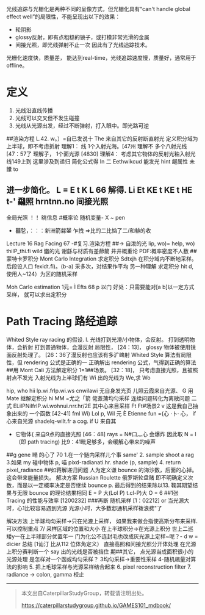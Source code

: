光线追踪与光栅化是两种不同的呈像方式，但光栅化具有“can't handle global effect well”的局限性，不能呈现出以下的效果：
- 轮阴影
- glossy反射，即有点粗糙的镜子，或打模非常光滑的金属
- 间接光照，即光线弹射不止一次
因此有了光线追踪技术。

光栅化速度快，质量差， 能达到real-time，光线追踪速度慢，质量好，通常用于offline。

# 定义

1. 光线沿直线传播
2. 光线可以交叉但不发生碰撞
3. 光线从光源出发，经过不断弹射，打入眼中。即光路可逆










##渲染方程
L.42. w。）=自已发说十 The
来自其它的反射断直射光
定义积分域为上半球，即不考虑折射
理解1： 线
1个入射光海。[47州
理解不
多个八射光线 [47：57了
理解子，
1个面光源 [4830]
理解4：
考虑其它物体的反射光釉入射光线149上到
这里涉及到递归
简化公式得
In 二 Eethwikcud
能发光 hint 龌属性
未饢 to

进一步简化。
L = E t K L 66
解得.
Li Et KE t KE t HE t-'
飝照 hrntnn.no
间接光照
-
全局光照
！！
晀信息
#概率论
随机变量- X ~ pen
- 䨻乻，：：：新洲箭㵘𣁦
乍拽 ⇒比的二比忷了二/和輫的收

Lecture 16
Rag Facing 67
-#复习.渲染方程
##→ 自泼的光
lip, wo)= help, wo)
thilP_thi.fi wild
雦的光 谢繇与材质有差蓈䉮
井井概重论
PDF:概率密度不人数
##蒙特卡罗积分 Mont Carlo Integration
求定积分 Sdtxjh
在积分域内不断地采样。
后段设人口 fexidt.fi)。(b-a)
采多次，对结果作平均
另一种理解
求定积分 hit d,
使用人~124）为区的随机采样

Moh Carlo estimation
1元= Ì Efts 68
p 以门
好处：只需要能对[a b]以一定方式采样，
就可以求出定积分
# Path Tracing 路经追踪
Whited Style ray racing 的假设.
l. 光线打到光滑/小物体，会反射。
打到透明物体，会折射
打到普通物体，会漫反射
局限性，
[24：13]， glossy 物体被使用镜面反射处理了。
[26：36了漫反射也应该有多㲿崥射
Whited Style 算法有局限性，但 rendering 公式是正确的一
正确解出 rendering 公式，气得到正确的算法
##用 Mont Cali 方法解定积分
1=1##场景。
[32：18]，
只考虑直接光照，且被照射点不发光
入射光线为上半球们有 Wi
出的光线为 We,求 Wo

hip, who hii lp.wi.frlp.wi.ws cnwilawi
无自身发光页 儿照云霞来自光源、 G
用 Mate 继解定积分
hi MM =尤之「箭 佬薟蒲均匀采样
连续问题转化为离散问题
二式 ELilPNilfrlP.wi.wohnui.nrr.­hr/2E
其中心来目采样
Ft Ft#场景2 v 这是我自己抽象出来的
一个函数
[42-41] fml Wi)
Lol p, Wil 元 È Etienne
fun ={心 ·卜· 心， if 心来自光源
shadelq-wilt.fr a cog. if U 来自其
- 它物体{
来自9点的直接光照
[46：48] rays = N#口灬心 会爆炸
因此取 N = l （即 path tracing)
比9：41毗足够多，会缓解心带来的噪声

##g gene 嗮
的心了 70
1.在一个鲢内采样儿个事 same'
2. sample shoot a rag
3.如果 my 碰中物体 p,
喵 pixd-radianati.hr. shade (p, sample)
4. return pixel_radiance
##如蒋解递归问题
人为定义谦 bounce 的海沙数，后面的心掉。
这会带来能量损失。
解决方案 Russian Roulette 俄罗斯轮盘赌
即不明确定义次数，而是以一定概率决定是否继续 bounce
p.
最后得到的结果除以13.
鞠其期望结果与无限 bounce 的理论结果相同
E = P 大(Lol P) t.cl-P)大 O = 6
##1张 Tracing 的性能与效率
[1200232]
###再断 随机采样
[1：02212] or
当光源大时，心1比较容易遇到光源
光源小时，大多数邶通机采样袯浪费"了

解决方法
上半球均匀采样->只在光漉上采样，
如果我来做会指使高斯分布来采样.可以控制重点 7/
采样区域的位置和大小
在上半球积分->在光源上积分
世上二巡矮y一在上半球部分优置年一
门为化公不连封毛也改成灰光源上定样~呢？-
d w = dicier
总结 [1讪汀 比从112 位体角定义）
直接高照和间接光照分开体处理
在光源上积分赛判断一个 say 出的光线是否被挡住
期##其它，
点光源当成面积很小的光源处理
是怎样对一个函或均匀采样？
3均匀采样→重要性采样
4-随机飊量对算法的影响
5. 把上毛球采样与光源采样结合起来
6. pixel reconstruction filter
7. radiance → colon, gamma 校止




------------------------------

> 本文出自CaterpillarStudyGroup，转载请注明出处。
>
> https://caterpillarstudygroup.github.io/GAMES101_mdbook/